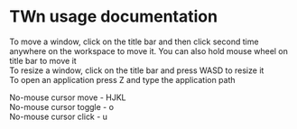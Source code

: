 # TWn usage documentation
To move a window, click on the title bar and then click second time anywhere on the workspace to move it. You can also hold mouse wheel on title bar to move it<br>
To resize a window, click on the title bar and press WASD to resize it<br>
To open an application press Z and type the application path<br>

No-mouse cursor move - HJKL<br>
No-mouse cursor toggle - o<br>
No-mouse cursor click - u<br>

